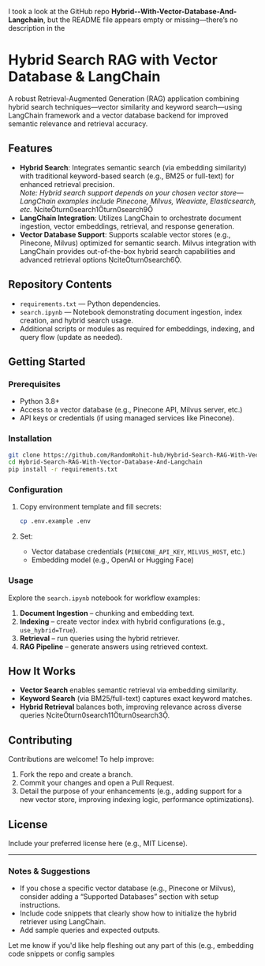 

I took a look at the GitHub repo **Hybrid--With-Vector-Database-And-Langchain**, but the README file appears empty or missing—there’s no description in the 
# Hybrid Search RAG with Vector Database & LangChain

A robust Retrieval-Augmented Generation (RAG) application combining hybrid search techniques—vector similarity and keyword search—using LangChain framework and a vector database backend for improved semantic relevance and retrieval accuracy.

##  Features

- **Hybrid Search**: Integrates semantic search (via embedding similarity) with traditional keyword-based search (e.g., BM25 or full-text) for enhanced retrieval precision.  
  *Note: Hybrid search support depends on your chosen vector store—LangChain examples include Pinecone, Milvus, Weaviate, Elasticsearch, etc.* citeturn0search1turn0search9
- **LangChain Integration**: Utilizes LangChain to orchestrate document ingestion, vector embeddings, retrieval, and response generation.
- **Vector Database Support**: Supports scalable vector stores (e.g., Pinecone, Milvus) optimized for semantic search. Milvus integration with LangChain provides out-of-the-box hybrid search capabilities and advanced retrieval options citeturn0search6.

##  Repository Contents

- `requirements.txt` — Python dependencies.
- `search.ipynb` — Notebook demonstrating document ingestion, index creation, and hybrid search usage.
- Additional scripts or modules as required for embeddings, indexing, and query flow (update as needed).

##  Getting Started

### Prerequisites

- Python 3.8+
- Access to a vector database (e.g., Pinecone API, Milvus server, etc.)
- API keys or credentials (if using managed services like Pinecone).

### Installation

```bash
git clone https://github.com/RandomRohit-hub/Hybrid-Search-RAG-With-Vector-Database-And-Langchain.git
cd Hybrid-Search-RAG-With-Vector-Database-And-Langchain
pip install -r requirements.txt
```

### Configuration

1. Copy environment template and fill secrets:

   ```bash
   cp .env.example .env
   ```

2. Set:
   - Vector database credentials (`PINECONE_API_KEY`, `MILVUS_HOST`, etc.)
   - Embedding model (e.g., OpenAI or Hugging Face)

### Usage

Explore the `search.ipynb` notebook for workflow examples:

1. **Document Ingestion** – chunking and embedding text.
2. **Indexing** – create vector index with hybrid configurations (e.g., `use_hybrid=True`).
3. **Retrieval** – run queries using the hybrid retriever.
4. **RAG Pipeline** – generate answers using retrieved context.

##  How It Works

- **Vector Search** enables semantic retrieval via embedding similarity.
- **Keyword Search** (via BM25/full-text) captures exact keyword matches.
- **Hybrid Retrieval** balances both, improving relevance across diverse queries citeturn0search11turn0search3.

##  Contributing

Contributions are welcome! To help improve:

1. Fork the repo and create a branch.
2. Commit your changes and open a Pull Request.
3. Detail the purpose of your enhancements (e.g., adding support for a new vector store, improving indexing logic, performance optimizations).

##  License

Include your preferred license here (e.g., MIT License).

---

###  Notes & Suggestions

- If you chose a specific vector database (e.g., Pinecone or Milvus), consider adding a “Supported Databases” section with setup instructions.
- Include code snippets that clearly show how to initialize the hybrid retriever using LangChain.
- Add sample queries and expected outputs.

Let me know if you'd like help fleshing out any part of this (e.g., embedding code snippets or config samples

